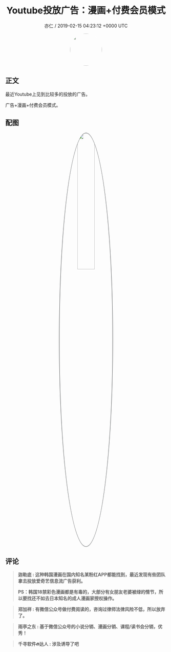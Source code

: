 <h1 align="center">Youtube投放广告：漫画&#43;付费会员模式</h1>
<p align="center">
    <a>亦仁 / 2019-02-15 04:23:12 &#43;0000 UTC</a>
</p>

<div align="center">
    <img src="https://images.zsxq.com/Fn3NQqCN8nuGF86yZPXSbEsl0mb3?e=1590940799&amp;token=kIxbL07-8jAj8w1n4s9zv64FuZZNEATmlU_Vm6zD:pfbNc8W3hS0oYG_hyXXh_rHMHuc=" width="100" height="100" style="border:1px solid;border-radius:50%; color:#ffffff"/>
</div>

## 正文

<div>
 

最近Youtube上见到比较多的投放的广告。

广告&#43;漫画&#43;付费会员模式。
</div>

## 配图
<div class="image" align="center">

<img src="https://images.zsxq.com/FuLH-OZQQyaib6jXxV45D3R1PMjU?imageMogr2/auto-orient/thumbnail/800x/format/jpg/blur/1x0/quality/75&amp;e=1590940799&amp;token=kIxbL07-8jAj8w1n4s9zv64FuZZNEATmlU_Vm6zD:puiyAgHe8_YvgSLHRr4olaIg4y4=" width="33%" height="33%" style="border:1px solid;border-radius:50%; color:#3c3f41"/>

</div>

## 评论

<div align="left">
<div>

<blockquote >
<span> <strong>迦勒底 : 这种韩国漫画在国内知名某粉红APP都能找到，最近发现有些团队拿去投放爱奇艺信息流广告获利。

PS：韩国18禁彩色漫画都是有毒的，大部分有女朋友老婆被绿的情节，所以要找还不如去日本知名的成人漫画家授权操作。 </strong></span>
</blockquote>

<blockquote >
<span> <strong>郑加祥 : 有微信公众号做付费阅读的，咨询过律师法律风险不低，所以放弃了。 </strong></span>
</blockquote>

<blockquote >
<span> <strong>雨亭之东 : 基于微信公众号的小说分销、漫画分销、课程/读书会分销，优秀！ </strong></span>
</blockquote>

<blockquote >
<span> <strong>千寻软件🔥达人 : 涉及诱导了吧 </strong></span>
</blockquote>

</div>
</div>